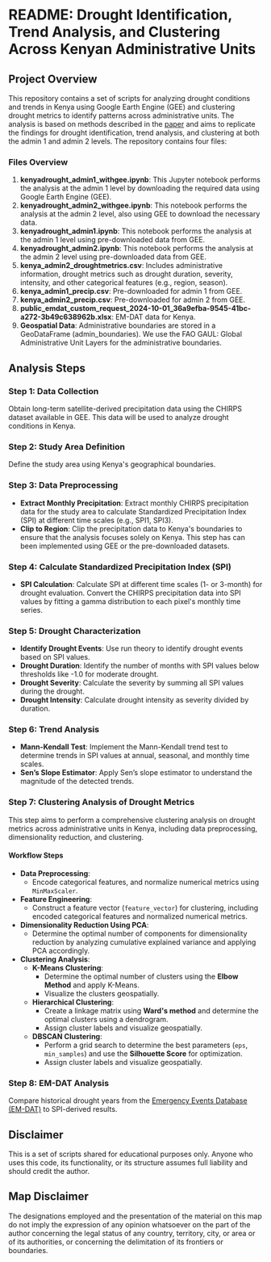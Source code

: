 # README: Drought Identification, Trend Analysis, and Clustering Across Kenyan Administrative Units

## Project Overview

This repository contains a set of scripts for analyzing drought conditions and trends in Kenya using Google Earth Engine (GEE) and clustering drought metrics to identify patterns across administrative units. The analysis is based on methods described in the [paper](https://www.mdpi.com/2071-1050/13/3/1042) and aims to replicate the findings for drought identification, trend analysis, and clustering at both the admin 1 and admin 2 levels. The repository contains four files:

### Files Overview

1. **kenyadrought_admin1_withgee.ipynb**: This Jupyter notebook performs the analysis at the admin 1 level by downloading the required data using Google Earth Engine (GEE).
2. **kenyadrought_admin2_withgee.ipynb**: This notebook performs the analysis at the admin 2 level, also using GEE to download the necessary data.
3. **kenyadrought_admin1.ipynb**: This notebook performs the analysis at the admin 1 level using pre-downloaded data from GEE.
4. **kenyadrought_admin2.ipynb**: This notebook performs the analysis at the admin 2 level using pre-downloaded data from GEE.
5. **kenya_admin2_droughtmetrics.csv**: Includes administrative information, drought metrics such as drought duration, severity, intensity, and other categorical features (e.g., region, season).
6. **kenya_admin1_precip.csv**: Pre-downloaded for admin 1 from GEE.
7. **kenya_admin2_precip.csv**: Pre-downloaded for admin 2 from GEE.
8. **public_emdat_custom_request_2024-10-01_36a9efba-9545-41bc-a272-3b49c638962b.xlsx**: EM-DAT data for Kenya.
9. **Geospatial Data**: Administrative boundaries are stored in a GeoDataFrame (admin_boundaries). We use the FAO GAUL: Global Administrative Unit Layers for the administrative boundaries.


## Analysis Steps

### Step 1: Data Collection

Obtain long-term satellite-derived precipitation data using the CHIRPS dataset available in GEE. This data will be used to analyze drought conditions in Kenya.

### Step 2: Study Area Definition

Define the study area using Kenya's geographical boundaries.

### Step 3: Data Preprocessing

- **Extract Monthly Precipitation**: Extract monthly CHIRPS precipitation data for the study area to calculate Standardized Precipitation Index (SPI) at different time scales (e.g., SPI1, SPI3).
- **Clip to Region**: Clip the precipitation data to Kenya's boundaries to ensure that the analysis focuses solely on Kenya. This step has can been implemented using GEE or the pre-downloaded datasets.

### Step 4: Calculate Standardized Precipitation Index (SPI)

- **SPI Calculation**: Calculate SPI at different time scales (1- or 3-month) for drought evaluation. Convert the CHIRPS precipitation data into SPI values by fitting a gamma distribution to each pixel's monthly time series.

### Step 5: Drought Characterization

- **Identify Drought Events**: Use run theory to identify drought events based on SPI values.
- **Drought Duration**: Identify the number of months with SPI values below thresholds like -1.0 for moderate drought.
- **Drought Severity**: Calculate the severity by summing all SPI values during the drought.
- **Drought Intensity**: Calculate drought intensity as severity divided by duration.

### Step 6: Trend Analysis

- **Mann-Kendall Test**: Implement the Mann-Kendall trend test to determine trends in SPI values at annual, seasonal, and monthly time scales.
- **Sen’s Slope Estimator**: Apply Sen’s slope estimator to understand the magnitude of the detected trends.

### Step 7: Clustering Analysis of Drought Metrics

This step aims to perform a comprehensive clustering analysis on drought metrics across administrative units in Kenya, including data preprocessing, dimensionality reduction, and clustering.

#### Workflow Steps

- **Data Preprocessing**:
  - Encode categorical features, and normalize numerical metrics using `MinMaxScaler`.
- **Feature Engineering**:
  - Construct a feature vector (`feature_vector`) for clustering, including encoded categorical features and  normalized numerical metrics.
- **Dimensionality Reduction Using PCA**:
  - Determine the optimal number of components for dimensionality reduction by analyzing cumulative explained variance and applying PCA accordingly.
- **Clustering Analysis**:
  - **K-Means Clustering**:
    - Determine the optimal number of clusters using the **Elbow Method** and apply K-Means.
    - Visualize the clusters geospatially.
  - **Hierarchical Clustering**:
    - Create a linkage matrix using **Ward's method** and determine the optimal clusters using a dendrogram.
    - Assign cluster labels and visualize geospatially.
  - **DBSCAN Clustering**:
    - Perform a grid search to determine the best parameters (`eps`, `min_samples`) and use the **Silhouette Score** for optimization.
    - Assign cluster labels and visualize geospatially.

### Step 8: EM-DAT Analysis

Compare historical drought years from the [Emergency Events Database (EM-DAT)](https://www.emdat.be/) to SPI-derived results.

## Disclaimer

This is a set of scripts shared for educational purposes only. Anyone who uses this code, its functionality, or its structure assumes full liability and should credit the author.

## Map Disclaimer

The designations employed and the presentation of the material on this map do not imply the expression of any opinion whatsoever on the part of the author concerning the legal status of any country, territory, city, or area or of its authorities, or concerning the delimitation of its frontiers or boundaries.